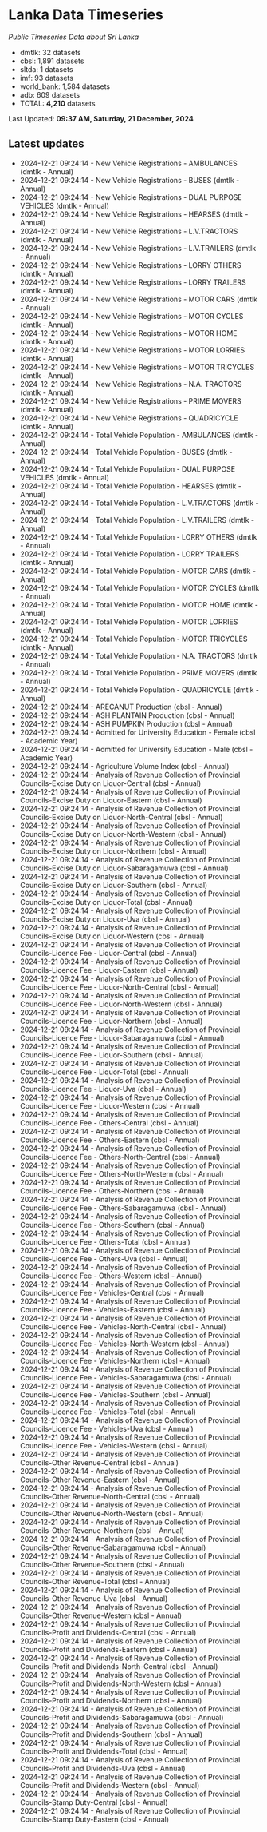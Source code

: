 # Lanka Data Timeseries
*Public Timeseries Data about Sri Lanka*

* dmtlk: 32 datasets
* cbsl: 1,891 datasets
* sltda: 1 datasets
* imf: 93 datasets
* world_bank: 1,584 datasets
* adb: 609 datasets
* TOTAL: **4,210** datasets

Last Updated: **09:37 AM, Saturday, 21 December, 2024**

## Latest updates

* 2024-12-21 09:24:14 - New Vehicle Registrations - AMBULANCES (dmtlk - Annual)
* 2024-12-21 09:24:14 - New Vehicle Registrations - BUSES (dmtlk - Annual)
* 2024-12-21 09:24:14 - New Vehicle Registrations - DUAL PURPOSE VEHICLES (dmtlk - Annual)
* 2024-12-21 09:24:14 - New Vehicle Registrations - HEARSES (dmtlk - Annual)
* 2024-12-21 09:24:14 - New Vehicle Registrations - L.V.TRACTORS (dmtlk - Annual)
* 2024-12-21 09:24:14 - New Vehicle Registrations - L.V.TRAILERS (dmtlk - Annual)
* 2024-12-21 09:24:14 - New Vehicle Registrations - LORRY OTHERS (dmtlk - Annual)
* 2024-12-21 09:24:14 - New Vehicle Registrations - LORRY TRAILERS (dmtlk - Annual)
* 2024-12-21 09:24:14 - New Vehicle Registrations - MOTOR CARS (dmtlk - Annual)
* 2024-12-21 09:24:14 - New Vehicle Registrations - MOTOR CYCLES (dmtlk - Annual)
* 2024-12-21 09:24:14 - New Vehicle Registrations - MOTOR HOME (dmtlk - Annual)
* 2024-12-21 09:24:14 - New Vehicle Registrations - MOTOR LORRIES (dmtlk - Annual)
* 2024-12-21 09:24:14 - New Vehicle Registrations - MOTOR TRICYCLES (dmtlk - Annual)
* 2024-12-21 09:24:14 - New Vehicle Registrations - N.A. TRACTORS (dmtlk - Annual)
* 2024-12-21 09:24:14 - New Vehicle Registrations - PRIME MOVERS (dmtlk - Annual)
* 2024-12-21 09:24:14 - New Vehicle Registrations - QUADRICYCLE (dmtlk - Annual)
* 2024-12-21 09:24:14 - Total Vehicle Population - AMBULANCES (dmtlk - Annual)
* 2024-12-21 09:24:14 - Total Vehicle Population - BUSES (dmtlk - Annual)
* 2024-12-21 09:24:14 - Total Vehicle Population - DUAL PURPOSE VEHICLES (dmtlk - Annual)
* 2024-12-21 09:24:14 - Total Vehicle Population - HEARSES (dmtlk - Annual)
* 2024-12-21 09:24:14 - Total Vehicle Population - L.V.TRACTORS (dmtlk - Annual)
* 2024-12-21 09:24:14 - Total Vehicle Population - L.V.TRAILERS (dmtlk - Annual)
* 2024-12-21 09:24:14 - Total Vehicle Population - LORRY OTHERS (dmtlk - Annual)
* 2024-12-21 09:24:14 - Total Vehicle Population - LORRY TRAILERS (dmtlk - Annual)
* 2024-12-21 09:24:14 - Total Vehicle Population - MOTOR CARS (dmtlk - Annual)
* 2024-12-21 09:24:14 - Total Vehicle Population - MOTOR CYCLES (dmtlk - Annual)
* 2024-12-21 09:24:14 - Total Vehicle Population - MOTOR HOME (dmtlk - Annual)
* 2024-12-21 09:24:14 - Total Vehicle Population - MOTOR LORRIES (dmtlk - Annual)
* 2024-12-21 09:24:14 - Total Vehicle Population - MOTOR TRICYCLES (dmtlk - Annual)
* 2024-12-21 09:24:14 - Total Vehicle Population - N.A. TRACTORS (dmtlk - Annual)
* 2024-12-21 09:24:14 - Total Vehicle Population - PRIME MOVERS (dmtlk - Annual)
* 2024-12-21 09:24:14 - Total Vehicle Population - QUADRICYCLE (dmtlk - Annual)
* 2024-12-21 09:24:14 - ARECANUT Production (cbsl - Annual)
* 2024-12-21 09:24:14 - ASH PLANTAIN Production (cbsl - Annual)
* 2024-12-21 09:24:14 - ASH PUMPKIN Production (cbsl - Annual)
* 2024-12-21 09:24:14 - Admitted for University Education - Female (cbsl - Academic Year)
* 2024-12-21 09:24:14 - Admitted for University Education - Male (cbsl - Academic Year)
* 2024-12-21 09:24:14 - Agriculture Volume Index (cbsl - Annual)
* 2024-12-21 09:24:14 - Analysis of Revenue Collection of Provincial Councils-Excise Duty on Liquor-Central (cbsl - Annual)
* 2024-12-21 09:24:14 - Analysis of Revenue Collection of Provincial Councils-Excise Duty on Liquor-Eastern (cbsl - Annual)
* 2024-12-21 09:24:14 - Analysis of Revenue Collection of Provincial Councils-Excise Duty on Liquor-North-Central (cbsl - Annual)
* 2024-12-21 09:24:14 - Analysis of Revenue Collection of Provincial Councils-Excise Duty on Liquor-North-Western (cbsl - Annual)
* 2024-12-21 09:24:14 - Analysis of Revenue Collection of Provincial Councils-Excise Duty on Liquor-Northern (cbsl - Annual)
* 2024-12-21 09:24:14 - Analysis of Revenue Collection of Provincial Councils-Excise Duty on Liquor-Sabaragamuwa (cbsl - Annual)
* 2024-12-21 09:24:14 - Analysis of Revenue Collection of Provincial Councils-Excise Duty on Liquor-Southern (cbsl - Annual)
* 2024-12-21 09:24:14 - Analysis of Revenue Collection of Provincial Councils-Excise Duty on Liquor-Total (cbsl - Annual)
* 2024-12-21 09:24:14 - Analysis of Revenue Collection of Provincial Councils-Excise Duty on Liquor-Uva (cbsl - Annual)
* 2024-12-21 09:24:14 - Analysis of Revenue Collection of Provincial Councils-Excise Duty on Liquor-Western (cbsl - Annual)
* 2024-12-21 09:24:14 - Analysis of Revenue Collection of Provincial Councils-Licence Fee - Liquor-Central (cbsl - Annual)
* 2024-12-21 09:24:14 - Analysis of Revenue Collection of Provincial Councils-Licence Fee - Liquor-Eastern (cbsl - Annual)
* 2024-12-21 09:24:14 - Analysis of Revenue Collection of Provincial Councils-Licence Fee - Liquor-North-Central (cbsl - Annual)
* 2024-12-21 09:24:14 - Analysis of Revenue Collection of Provincial Councils-Licence Fee - Liquor-North-Western (cbsl - Annual)
* 2024-12-21 09:24:14 - Analysis of Revenue Collection of Provincial Councils-Licence Fee - Liquor-Northern (cbsl - Annual)
* 2024-12-21 09:24:14 - Analysis of Revenue Collection of Provincial Councils-Licence Fee - Liquor-Sabaragamuwa (cbsl - Annual)
* 2024-12-21 09:24:14 - Analysis of Revenue Collection of Provincial Councils-Licence Fee - Liquor-Southern (cbsl - Annual)
* 2024-12-21 09:24:14 - Analysis of Revenue Collection of Provincial Councils-Licence Fee - Liquor-Total (cbsl - Annual)
* 2024-12-21 09:24:14 - Analysis of Revenue Collection of Provincial Councils-Licence Fee - Liquor-Uva (cbsl - Annual)
* 2024-12-21 09:24:14 - Analysis of Revenue Collection of Provincial Councils-Licence Fee - Liquor-Western (cbsl - Annual)
* 2024-12-21 09:24:14 - Analysis of Revenue Collection of Provincial Councils-Licence Fee - Others-Central (cbsl - Annual)
* 2024-12-21 09:24:14 - Analysis of Revenue Collection of Provincial Councils-Licence Fee - Others-Eastern (cbsl - Annual)
* 2024-12-21 09:24:14 - Analysis of Revenue Collection of Provincial Councils-Licence Fee - Others-North-Central (cbsl - Annual)
* 2024-12-21 09:24:14 - Analysis of Revenue Collection of Provincial Councils-Licence Fee - Others-North-Western (cbsl - Annual)
* 2024-12-21 09:24:14 - Analysis of Revenue Collection of Provincial Councils-Licence Fee - Others-Northern (cbsl - Annual)
* 2024-12-21 09:24:14 - Analysis of Revenue Collection of Provincial Councils-Licence Fee - Others-Sabaragamuwa (cbsl - Annual)
* 2024-12-21 09:24:14 - Analysis of Revenue Collection of Provincial Councils-Licence Fee - Others-Southern (cbsl - Annual)
* 2024-12-21 09:24:14 - Analysis of Revenue Collection of Provincial Councils-Licence Fee - Others-Total (cbsl - Annual)
* 2024-12-21 09:24:14 - Analysis of Revenue Collection of Provincial Councils-Licence Fee - Others-Uva (cbsl - Annual)
* 2024-12-21 09:24:14 - Analysis of Revenue Collection of Provincial Councils-Licence Fee - Others-Western (cbsl - Annual)
* 2024-12-21 09:24:14 - Analysis of Revenue Collection of Provincial Councils-Licence Fee - Vehicles-Central (cbsl - Annual)
* 2024-12-21 09:24:14 - Analysis of Revenue Collection of Provincial Councils-Licence Fee - Vehicles-Eastern (cbsl - Annual)
* 2024-12-21 09:24:14 - Analysis of Revenue Collection of Provincial Councils-Licence Fee - Vehicles-North-Central (cbsl - Annual)
* 2024-12-21 09:24:14 - Analysis of Revenue Collection of Provincial Councils-Licence Fee - Vehicles-North-Western (cbsl - Annual)
* 2024-12-21 09:24:14 - Analysis of Revenue Collection of Provincial Councils-Licence Fee - Vehicles-Northern (cbsl - Annual)
* 2024-12-21 09:24:14 - Analysis of Revenue Collection of Provincial Councils-Licence Fee - Vehicles-Sabaragamuwa (cbsl - Annual)
* 2024-12-21 09:24:14 - Analysis of Revenue Collection of Provincial Councils-Licence Fee - Vehicles-Southern (cbsl - Annual)
* 2024-12-21 09:24:14 - Analysis of Revenue Collection of Provincial Councils-Licence Fee - Vehicles-Total (cbsl - Annual)
* 2024-12-21 09:24:14 - Analysis of Revenue Collection of Provincial Councils-Licence Fee - Vehicles-Uva (cbsl - Annual)
* 2024-12-21 09:24:14 - Analysis of Revenue Collection of Provincial Councils-Licence Fee - Vehicles-Western (cbsl - Annual)
* 2024-12-21 09:24:14 - Analysis of Revenue Collection of Provincial Councils-Other Revenue-Central (cbsl - Annual)
* 2024-12-21 09:24:14 - Analysis of Revenue Collection of Provincial Councils-Other Revenue-Eastern (cbsl - Annual)
* 2024-12-21 09:24:14 - Analysis of Revenue Collection of Provincial Councils-Other Revenue-North-Central (cbsl - Annual)
* 2024-12-21 09:24:14 - Analysis of Revenue Collection of Provincial Councils-Other Revenue-North-Western (cbsl - Annual)
* 2024-12-21 09:24:14 - Analysis of Revenue Collection of Provincial Councils-Other Revenue-Northern (cbsl - Annual)
* 2024-12-21 09:24:14 - Analysis of Revenue Collection of Provincial Councils-Other Revenue-Sabaragamuwa (cbsl - Annual)
* 2024-12-21 09:24:14 - Analysis of Revenue Collection of Provincial Councils-Other Revenue-Southern (cbsl - Annual)
* 2024-12-21 09:24:14 - Analysis of Revenue Collection of Provincial Councils-Other Revenue-Total (cbsl - Annual)
* 2024-12-21 09:24:14 - Analysis of Revenue Collection of Provincial Councils-Other Revenue-Uva (cbsl - Annual)
* 2024-12-21 09:24:14 - Analysis of Revenue Collection of Provincial Councils-Other Revenue-Western (cbsl - Annual)
* 2024-12-21 09:24:14 - Analysis of Revenue Collection of Provincial Councils-Profit and Dividends-Central (cbsl - Annual)
* 2024-12-21 09:24:14 - Analysis of Revenue Collection of Provincial Councils-Profit and Dividends-Eastern (cbsl - Annual)
* 2024-12-21 09:24:14 - Analysis of Revenue Collection of Provincial Councils-Profit and Dividends-North-Central (cbsl - Annual)
* 2024-12-21 09:24:14 - Analysis of Revenue Collection of Provincial Councils-Profit and Dividends-North-Western (cbsl - Annual)
* 2024-12-21 09:24:14 - Analysis of Revenue Collection of Provincial Councils-Profit and Dividends-Northern (cbsl - Annual)
* 2024-12-21 09:24:14 - Analysis of Revenue Collection of Provincial Councils-Profit and Dividends-Sabaragamuwa (cbsl - Annual)
* 2024-12-21 09:24:14 - Analysis of Revenue Collection of Provincial Councils-Profit and Dividends-Southern (cbsl - Annual)
* 2024-12-21 09:24:14 - Analysis of Revenue Collection of Provincial Councils-Profit and Dividends-Total (cbsl - Annual)
* 2024-12-21 09:24:14 - Analysis of Revenue Collection of Provincial Councils-Profit and Dividends-Uva (cbsl - Annual)
* 2024-12-21 09:24:14 - Analysis of Revenue Collection of Provincial Councils-Profit and Dividends-Western (cbsl - Annual)
* 2024-12-21 09:24:14 - Analysis of Revenue Collection of Provincial Councils-Stamp Duty-Central (cbsl - Annual)
* 2024-12-21 09:24:14 - Analysis of Revenue Collection of Provincial Councils-Stamp Duty-Eastern (cbsl - Annual)